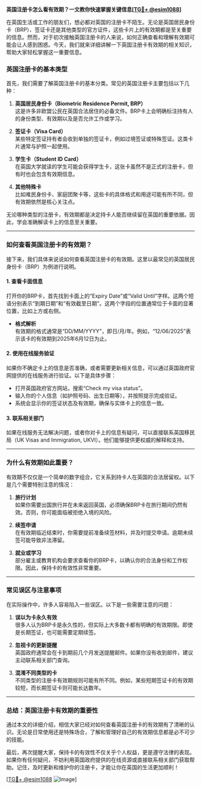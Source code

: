 **英国注册卡怎么看有效期？一文教你快速掌握关键信息[[TG💪+ @esim1088](https://t.me/s/esim1088)]**

在英国生活或工作的朋友们，想必都对英国的注册卡不陌生。无论是英国居民身份卡（BRP）、签证卡还是其他类型的官方证件，这些卡片上的有效期都是至关重要的信息。然而，对于初次接触英国注册卡的人来说，如何正确查看和理解有效期可能会让人感到困惑。今天，我们就来详细讲解一下英国注册卡有效期的相关知识，帮助大家轻松掌握这一重要信息。

### 英国注册卡的基本类型

首先，我们需要了解英国注册卡的基本分类。常见的英国注册卡主要包括以下几种：

1. **英国居民身份卡（Biometric Residence Permit, BRP）**  
   这是许多非欧盟公民在英国合法居住的必备文件。BRP卡上会明确标注持有人的身份类型、有效期以及是否允许工作或学习。

2. **签证卡（Visa Card）**  
   某些特定签证持有者会收到单独的签证卡，例如过境签证或特殊签证。这类卡片通常与护照一起使用。

3. **学生卡（Student ID Card）**  
   在英国大学就读的学生可能会获得学生卡，这张卡虽然不是正式的注册卡，但有时也会包含有效期信息。

4. **其他特殊卡**  
   比如难民身份卡、家庭团聚卡等，这些卡的具体格式和用途可能有所不同，但有效期依然是核心关注点。

无论哪种类型的注册卡，有效期都是决定持卡人能否继续留在英国的重要依据。因此，学会准确解读卡上的信息至关重要。

---

### 如何查看英国注册卡的有效期？

接下来，我们具体来说说如何查看英国注册卡的有效期。这里以最常见的英国居民身份卡（BRP）为例进行说明。

#### 1. 查看卡面信息
打开你的BRP卡，首先找到卡面上的“Expiry Date”或“Valid Until”字样。这两个短语分别表示“到期日期”和“有效截至日期”。这两个字段的位置通常位于卡面的显著位置，比如上方或右侧。

- **格式解析**  
  有效期的格式通常是“DD/MM/YYYY”，即日/月/年。例如，“12/06/2025”表示该卡的有效期到2025年6月12日为止。

#### 2. 使用在线服务验证
如果你不确定卡上的信息是否准确，或者需要更新相关信息，可以通过英国政府官网提供的在线服务进行验证。以下是具体步骤：

- 打开英国政府官方网站，搜索“Check my visa status”。
- 输入你的个人信息（如护照号码、出生日期等），并按照提示完成验证。
- 系统会显示你的签证状态及有效期，确保与实体卡上的信息一致。

#### 3. 联系相关部门
如果在线服务无法解决问题，或者你对卡上的信息有疑问，可以直接联系英国移民局（UK Visas and Immigration, UKVI）。他们能够提供更权威的解释和支持。

---

### 为什么有效期如此重要？

有效期不仅仅是一个简单的数字组合，它关系到持卡人在英国的合法居留权。以下是几个需要特别注意的情况：

1. **旅行计划**  
   如果你需要出国旅行并在未来返回英国，必须确保BRP卡在旅行期间仍然有效。否则，你可能面临被拒绝入境的风险。

2. **续签申请**  
   在有效期临近结束时，你需要提前准备续签材料，并及时提交申请。逾期未续签可能导致非法滞留。

3. **就业或学习**  
   部分雇主或教育机构会要求查看你的BRP卡，以确认你的合法身份和工作权限。因此，保持卡的有效性非常重要。

---

### 常见误区与注意事项

在实际操作中，许多人容易陷入一些误区。以下是一些需要注意的问题：

1. **误以为卡永久有效**  
   很多人认为BRP卡是永久性的，但实际上大多数卡都有明确的有效期限。即使是长期签证，也可能需要定期续签。

2. **忽视卡的更新提醒**  
   英国政府通常会在卡到期前几个月发送提醒邮件。如果你没有收到邮件，建议主动联系相关部门查询。

3. **混淆不同类型的卡**  
   不同类型的注册卡有效期规则可能有所不同。例如，某些短期签证卡的有效期较短，而长期签证卡则可能长达数年。

---

### 总结：英国注册卡有效期的重要性

通过本文的详细介绍，相信大家已经对如何查看英国注册卡的有效期有了清晰的认识。无论是日常使用还是特殊场合，了解和管理好自己的有效期信息都是必不可少的技能。

最后，再次提醒大家，保持卡的有效性不仅关乎个人权益，更是遵守法律的表现。如果你有任何疑问，不妨利用英国政府提供的在线资源或直接联系相关部门获取帮助。记住，及时更新和维护你的注册卡，才能让你在英国的生活更加顺利！

[[TG💪+ @esim1088](https://t.me/s/esim1088) ![Image](https://i.postimg.cc/4NQfJmqS/Snipaste-2025-05-13-00-14-12.png)]